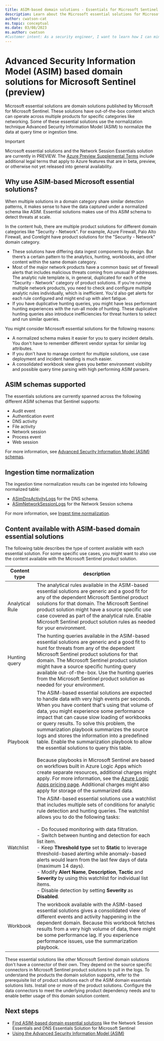```yaml
---
title: ASIM-based domain solutions - Essentials for Microsoft Sentinel
description: Learn about the Microsoft essential solutions for Microsoft Sentinel that span across different ASIM schemas like networks, DNS, and web sessions.
author: cwatson-cat
ms.topic: conceptual
ms.date: 03/08/2023
ms.author: cwatson
#Customer intent: As a security engineer, I want to learn how I can minimize the amount of solution content I have to deploy and manage by using Microsoft essential solutions for Microsoft Sentinel.
---
```


# Advanced Security Information Model (ASIM) based domain solutions for Microsoft Sentinel (preview)

Microsoft essential solutions are domain solutions published by Microsoft for Microsoft Sentinel. These solutions have out-of-the-box content which can operate across multiple products for specific categories like networking. Some of these essential solutions use the normalization technique Advanced Security Information Model (ASIM) to normalize the data at query time or ingestion time.

> [!IMPORTANT]
> Microsoft essential solutions and the Network Session Essentials solution are currently in PREVIEW. The [Azure Preview Supplemental Terms](https://azure.microsoft.com/support/legal/preview-supplemental-terms/) include additional legal terms that apply to Azure features that are in beta, preview, or otherwise not yet released into general availability.
>

## Why use ASIM-based Microsoft essential solutions?

When multiple solutions in a domain category share similar detection patterns, it makes sense to have the data captured under a normalized schema like ASIM. Essential solutions makes use of this ASIM schema to detect threats at scale.

In the content hub, there are multiple product solutions for different domain categories like "Security - Network". For example, Azure Firewall, Palo Alto Firewall, and Corelight have product solutions for the "Security - Network" domain category.

- These solutions have differing data ingest components by design. But there’s a certain pattern to the analytics, hunting, workbooks, and other content within the same domain category.
- Most of the major network products have a common basic set of firewall alerts that includes malicious threats coming from unusual IP addresses. The analytic rule template is, in general, duplicated for each of the "Security - Network" category of product solutions. If you're running multiple network products, you need to check and configure multiple analytic rules individually, which is inefficient. You'd also get alerts for each rule configured and might end up with alert fatigue.
- If you have duplicative hunting queries, you might have less performant hunting experiences with the run-all mode of hunting. These duplicative hunting queries also introduce inefficiencies for threat hunters to select and run similar queries.

You might consider Microsoft essential solutions for the following reasons:

- A normalized schema makes it easier for you to query incident details. You don't have to remember different vendor syntax for similar log attributes.
- If you don't have to manage content for multiple solutions, use case deployment and incident handling is much easier.
- A consolidated workbook view gives you better environment visibility and possible query time parsing with high performing ASIM parsers.

## ASIM schemas supported

The essentials solutions are currently spanned across the following different ASIM schemas that Sentinel supports:

- Audit event
- Authentication event
- DNS activity
- File activity
- Network session
- Process event
- Web session

For more information, see [Advanced Security Information Model (ASIM) schemas](/azure/sentinel/normalization-about-schemas).

## Ingestion time normalization

The ingestion time normalization results can be ingested into following normalized table:

- [ASimDnsActivityLogs](/azure/azure-monitor/reference/tables/asimdnsactivitylogs) for the DNS schema.
- [ASimNetworkSessionLogs](/azure/azure-monitor/reference/tables/asimnetworksessionlogs) for the Network Session schema

For more information, see [Ingest time normalization](/azure/sentinel/normalization-ingest-time).

## Content available with ASIM-based domain essential solutions

The following table describes the type of content available with each essential solution. For some specific use cases, you might want to also use the content available with the Microsoft Sentinel product solution.

|Content type |description |
|---------|---------|
|Analytical Rule    |  The analytical rules available in the ASIM-based essential solutions are generic and a good fit for any of the dependent Microsoft Sentinel product solutions for that domain. The Microsoft Sentinel product solution might have a source specific use case covered as part of the analytical rule. Enable Microsoft Sentinel product solution rules as needed for your environment.        |
|Hunting query     |   The hunting queries available in the ASIM-based essential solutions are generic and a good fit to hunt for threats from any of the dependent Microsoft Sentinel product solutions for that domain. The Microsoft Sentinel product solution might have a source specific hunting query available out-of-the-box. Use the hunting queries from the Microsoft Sentinel product solution as needed for your environment.      |
|Playbook     |  The ASIM-based essential solutions are expected to handle data with very high events per seconds. When you have content that's using that volume of data, you might experience some performance impact that can cause slow loading of workbooks or query results. To solve this problem, the summarization playbook summarizes the source logs and stores the information into a predefined table. Enable the summarization playbook to allow the essential solutions to query this table.<br><br> Because playbooks in Microsoft Sentinel are based on workflows built in Azure Logic Apps which create separate resources, additional charges might apply. For more information, see the [Azure Logic Apps pricing page](https://azure.microsoft.com/pricing/details/logic-apps/). Additional charges might also apply for storage of the summarized data. |
|Watchlist    | The ASIM-based essential solutions use a watchlist that includes multiple sets of conditions for analytic rule detection and hunting queries. The watchlist allows you to do the following tasks:<br><br>- Do focused monitoring with data filtration. <br>- Switch between hunting and detection for each list item. <br>- Keep **Threshold type** set to **Static** to leverage threshold-based alerting while anomaly-based alerts would learn from the last few days of data (maximum 14 days). <br>- Modify **Alert Name**, **Description**, **Tactic** and **Severity** by using this watchlist for individual list items.<br>- Disable detection by setting **Severity** as **Disabled**.        |
|Workbook     | The workbook available with the ASIM-based essential solutions gives a consolidated view of different events and activity happening in the dependent domain. Because this workbook fetches results from a very high volume of data, there might be some performance lag. If you experience performance issues, use the summarization playbook.|

These essential solutions like other Microsoft Sentinel domain solutions don't have a connector of their own. They depend on the source specific connectors in Microsoft Sentinel product solutions to pull in the logs. To understand the products the domain solution supports, refer to the prerequisite list of product solutions each of the ASIM domain essentials solutions lists. Install one or more of the product solutions. Configure the data connectors to meet the underlying product dependency needs and to enable better usage of this domain solution content.  


## Next steps

- [Find ASIM-based domain essential solutions](sentinel-solutions-catalog.md) like the Network Session Essentials and DNS Essentials Solution for Microsoft Sentinel
- [Using the Advanced Security Information Model (ASIM)](/azure/sentinel/normalization-about-parsers)
